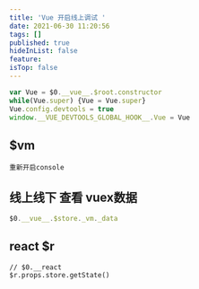 ```yaml
---
title: 'Vue 开启线上调试 '
date: 2021-06-30 11:20:56
tags: []
published: true
hideInList: false
feature: 
isTop: false
---
```

```js
var Vue = $0.__vue__.$root.constructor
while(Vue.super) {Vue = Vue.super}
Vue.config.devtools = true
window.__VUE_DEVTOOLS_GLOBAL_HOOK__.Vue = Vue
```
## $vm
```
重新开启console
```
## 线上线下 查看 vuex数据
```js
$0.__vue__.$store._vm._data
```
## react $r
```
// $0.__react
$r.props.store.getState()
```